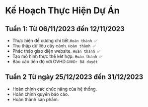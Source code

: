 # Kế Hoạch Thực Hiện Dự Án

## Tuần 1: Từ 06/11/2023 đến 12/11/2023

- Thực hiện đề cương chi tiết.`Hoàn thành ✅`
- Thu thập dữ liệu cây cảnh. `Hoàn thành ✅`
- Phác thảo giao diện website. `Hoàn thành ✅`
- Tạo mô hình thực thể kết hợp. `Hoàn thành ✅`
- Báo cáo tiến độ với GVHD.`GVHD: Đã duyệt`
## Tuần 2 Từ ngày 25/12/2023 đến 31/12/2023
- Hoàn chỉnh các chức năng của hệ thống.
- Hoàn chỉnh quyển báo cáo.
- Hoàn thành sản phẩm.
